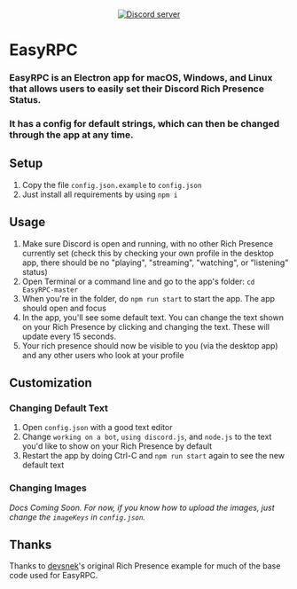 <div align="center">
  <br />
  <p>
    <a href="https://discord.gg/MpnbrX7"><img src="https://discordapp.com/api/guilds/268970339948691456/embed.png" alt="Discord server" /></a>
  </p>
</div>

# EasyRPC

### EasyRPC is an Electron app for macOS, Windows, and Linux that allows users to easily set their Discord Rich Presence Status.

### It has a config for default strings, which can then be changed through the app at any time.

## Setup

1. Copy the file `config.json.example` to `config.json`
2. Just install all requirements by using `npm i`

## Usage

1. Make sure Discord is open and running, with no other Rich Presence currently set (check this by checking your own profile in the desktop app, there should be no "playing", "streaming", "watching", or "listening" status)
2. Open Terminal or a command line and go to the app's folder: `cd EasyRPC-master`
3. When you're in the folder, do `npm run start` to start the app. The app should open and focus
4. In the app, you'll see some default text. You can change the text shown on your Rich Presence by clicking and changing the text. These will update every 15 seconds.
5. Your rich presence should now be visible to you (via the desktop app) and any other users who look at your profile

## Customization

### Changing Default Text

1. Open `config.json` with a good text editor
2. Change `working on a bot`, `using discord.js`, and `node.js` to the text you'd like to show on your Rich Presence by default
3. Restart the app by doing Ctrl-C and `npm run start` again to see the new default text

### Changing Images

*Docs Coming Soon. For now, if you know how to upload the images, just change the `imageKeys` in `config.json`.*

## Thanks

Thanks to [devsnek](https://github.com/devsnek)'s original Rich Presence example for much of the base code used for EasyRPC.
